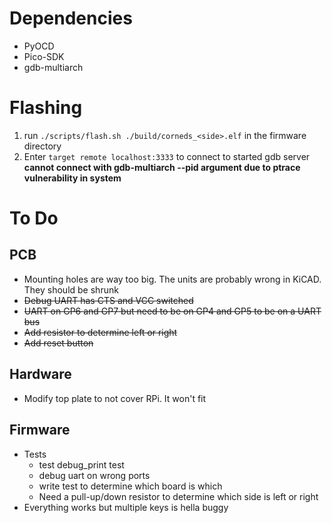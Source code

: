 # Dependencies
 * PyOCD
 * Pico-SDK
 * gdb-multiarch

# Flashing
1. run `./scripts/flash.sh ./build/corneds_<side>.elf` in the firmware directory
2. Enter `target remote localhost:3333` to connect to started gdb server
**cannot connect with gdb-multiarch --pid argument due to ptrace vulnerability in system**


# To Do
## PCB
 * Mounting holes are way too big. The units are probably wrong in KiCAD. They should be shrunk
 * ~~Debug UART has CTS and VCC switched~~
 * ~~UART on GP6 and GP7 but need to be on GP4 and GP5 to be on a UART bus~~
 * ~~Add resistor to determine left or right~~
 * ~~Add reset button~~

## Hardware
 * Modify top plate to not cover RPi. It won't fit

## Firmware
 * Tests
   * test debug_print test
    * debug uart on wrong ports
   * write test to determine which board is which
    * Need a pull-up/down resistor to determine which side is left or right
 * Everything works but multiple keys is hella buggy
